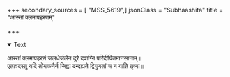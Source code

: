 +++
secondary_sources = [ "MSS_5619",]
jsonClass = "Subhaashita"
title = "आस्तां क्लमापहरणम्"

+++

<details open><summary>Text</summary>

आस्तां क्लमापहरणं जलधेर्जलेन दूरे दवाग्नि परिदीपितमानसानाम्।  
एतावदस्तु यदि तोयकणैर्न जिह्वा दन्दह्यते द्विगुणतां च न याति तृष्णा॥
</details>

